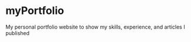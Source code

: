 # myPortfolio
My personal portfolio website to show my skills, experience, and articles I published
